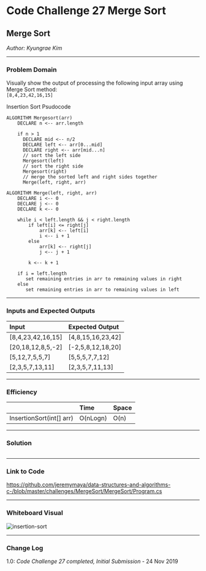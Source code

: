 # Code Challenge 27 Merge Sort

## Merge Sort
*Author: Kyungrae Kim*

---

### Problem Domain
Visually show the output of processing the following input array using Merge Sort method:  
`[8,4,23,42,16,15]`

Insertion Sort Psudocode
```
ALGORITHM Mergesort(arr)
    DECLARE n <-- arr.length
           
    if n > 1
      DECLARE mid <-- n/2
      DECLARE left <-- arr[0...mid]
      DECLARE right <-- arr[mid...n]
      // sort the left side
      Mergesort(left)
      // sort the right side
      Mergesort(right)
      // merge the sorted left and right sides together
      Merge(left, right, arr)

ALGORITHM Merge(left, right, arr)
    DECLARE i <-- 0
    DECLARE j <-- 0
    DECLARE k <-- 0

    while i < left.length && j < right.length
        if left[i] <= right[j]
            arr[k] <-- left[i]
            i <-- i + 1
        else
            arr[k] <-- right[j]
            j <-- j + 1
            
        k <-- k + 1

    if i = left.length
       set remaining entries in arr to remaining values in right
    else
       set remaining entries in arr to remaining values in left
```

---

### Inputs and Expected Outputs
| Input | Expected Output |
| :----------- |:----------- |
| [8,4,23,42,16,15] | [4,8,15,16,23,42] |
| [20,18,12,8,5,-2] | [-2,5,8,12,18,20] |
| [5,12,7,5,5,7] | [5,5,5,7,7,12] |
| [2,3,5,7,13,11] | [2,3,5,7,11,13] |

---

### Efficiency
| | Time | Space |
|:-- | :----------- | :----------- |
| InsertionSort(int[] arr) | O(nLogn) | O(n) |

---

### Solution
```C#

```

---

### Link to Code
https://github.com/jeremymaya/data-structures-and-algorithms-c-/blob/master/challenges/MergeSort/MergeSort/Program.cs

---

### Whiteboard Visual
![insertion-sort](https://github.com/jeremymaya/data-structures-and-algorithms-c-/blob/master/assets/merge-sort.jpg)

---

### Change Log
1.0: *Code Challenge 27 completed, Initial Submission* - 24 Nov 2019

